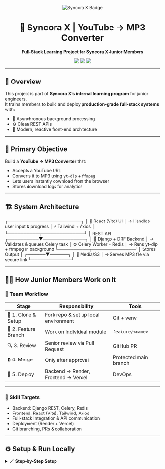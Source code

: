 <div align="center">
  <img src="https://img.shields.io/badge/Syncora%20X-Innovation%20In%20Code-4B9CD3?style=for-the-badge&logo=github" alt="Syncora X Badge" />
  <h1>🧠 Syncora X | YouTube → MP3 Converter</h1>
  <p><strong>Full-Stack Learning Project for Syncora X Junior Members</strong></p>
  <p>
    <img src="https://img.shields.io/badge/React-Vite%20%2B%20Tailwind-blue?style=flat-square&logo=react" />
    <img src="https://img.shields.io/badge/Django-REST%20%2B%20Celery%20%2B%20Redis-green?style=flat-square&logo=django" />
    <img src="https://img.shields.io/badge/Deployment-Render%20%2F%20Vercel-black?style=flat-square&logo=vercel" />
  </p>
</div>

---

## 📘 Overview

This project is part of **Syncora X’s internal learning program** for junior engineers.  
It trains members to build and deploy **production-grade full-stack systems** with:

- 🧩 Asynchronous background processing  
- ⚙️ Clean REST APIs  
- 💅 Modern, reactive front-end architecture  

---

## 🎯 Primary Objective

Build a **YouTube → MP3 Converter** that:
- Accepts a YouTube URL  
- Converts it to MP3 using `yt-dlp` + `ffmpeg`  
- Lets users instantly download from the browser  
- Stores download logs for analytics  

---

## 🏗️ System Architecture

┌────────────────────────┐
│ 🎨 React (Vite) UI │ → Handles user input & progress
│ ⚡ Tailwind + Axios │
└──────────┬──────────────┘
│ REST API
┌──────────▼──────────────┐
│ 🧠 Django + DRF Backend │ → Validates & queues Celery task
│ ⚙️ Celery Worker + Redis │ → Runs yt-dlp + ffmpeg in background
└──────────┬──────────────┘
│
Stores Output
│
┌──────▼──────┐
│ 💾 Media/S3 │ → Serves MP3 file via secure link
└─────────────┘

---

## 👩‍💻 How Junior Members Work on It

### 🧭 Team Workflow

| Stage | Responsibility | Tools |
|-------|----------------|-------|
| 🧩 1. Clone & Setup | Fork repo & set up local environment | Git + venv |
| 🌿 2. Feature Branch | Work on individual module | `feature/<name>` |
| 🔍 3. Review | Senior review via Pull Request | GitHub PR |
| 🔒 4. Merge | Only after approval | Protected main branch |
| 🚀 5. Deploy | Backend → Render, Frontend → Vercel | DevOps |

---

### 🧠 Skill Targets
- Backend: Django REST, Celery, Redis  
- Frontend: React (Vite), Tailwind, Axios  
- Full-stack Integration & API communication  
- Deployment (Render + Vercel)  
- Git branching, PRs & collaboration  

---

## ⚙️ Setup & Run Locally

<details>
<summary>🪄 <b>Step-by-Step Setup</b></summary>

### 1️⃣ Clone & Install
```bash
git clone https://github.com/Syncora-X/youtube-mp3-converter.git
cd youtube-mp3-converter/backend
python -m venv venv

Activate the virtual environment:
# Windows
.\venv\Scripts\activate
# macOS/Linux
source venv/bin/activate

Then install dependencies:
pip install -r requirements.txt

2️⃣ Create Environment Variables

Create a .env file inside /backend:

SECRET_KEY=syncora-x-secret
DEBUG=True
DATABASE_URL=sqlite:///db.sqlite3
REDIS_URL=redis://127.0.0.1:6379/0
ALLOWED_HOSTS=localhost,127.0.0.1


3️⃣ Run Redis
docker run -d -p 6379:6379 redis

4️⃣ Start Celery & Django Server
celery -A youtube_mp3_backend.celery worker --loglevel=info --pool=solo
python manage.py runserver

5️⃣ Run Frontend
cd ../frontend
npm install
VITE_API_URL=http://127.0.0.1:8000/api npm run dev

</details>
